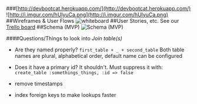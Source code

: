 ###[http://devbootcat.herokuapp.com/](http://devbootcat.herokuapp.com/)
![http://i.imgur.com/hUlyuCa.png](http://i.imgur.com/hUlyuCa.png)
##Wireframes & User Flows
![whiteboard](http://i.imgur.com/f8qjKGG.jpg)
##User Stories, etc.
See our [Trello board](https://trello.com/b/zlkG8OAa/devbootcat)
##Schema (MVP)
![Schema (MVP)](http://cl.ly/image/2Z3h2I3G1s2A/Image%202014-06-04%20at%204.36.23%20PM.png "")

####Questions/Things to look into
*Join table(s)*
- Are they named properly? `first_table + _ + second_table`
  Both table names are plural, alphabetical order, default name can be configured

- Does it have a primary id? It shouldn't. Must suppress it with:
  `create_table :somethings_things, :id => false`

- remove timestamps
- index foreign keys to make lookups faster





